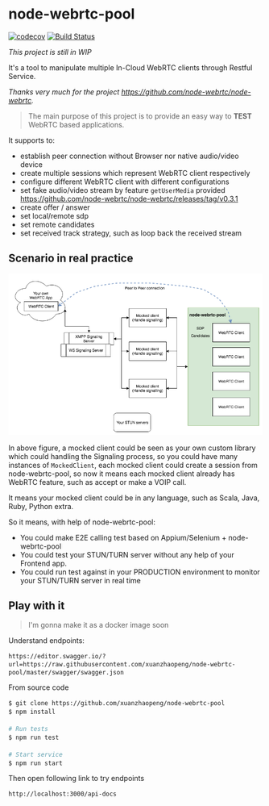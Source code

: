# node-webrtc-pool

[![codecov](https://codecov.io/gh/xuanzhaopeng/node-webrtc-pool/branch/master/graph/badge.svg)](https://codecov.io/gh/xuanzhaopeng/node-webrtc-pool)
[![Build Status](https://travis-ci.org/xuanzhaopeng/node-webrtc-pool.svg?branch=master)](https://travis-ci.org/xuanzhaopeng/node-webrtc-pool)

*This project is still in WIP*

It's a tool to manipulate multiple In-Cloud WebRTC clients through Restful Service.

*Thanks very much for the project https://github.com/node-webrtc/node-webrtc.*

> The main purpose of this project is to provide an easy way to **TEST** WebRTC based applications.

It supports to:
* establish peer connection without Browser nor native audio/video device
* create multiple sessions which represent WebRTC client respectively
* configure different WebRTC client with different configurations
* set fake audio/video stream by feature `getUserMedia` provided https://github.com/node-webrtc/node-webrtc/releases/tag/v0.3.1
* create offer / answer
* set local/remote sdp
* set remote candidates
* set received track strategy, such as loop back the received stream

## Scenario in real practice
![alt text](./docs/scenario.png "Scenario")


In above figure, a mocked client could be seen as your own custom library which could handling the Signaling process, so you could have many instances of `MockedClient`, each mocked client could create a session from node-webrtc-pool, so now it means each mocked client already has WebRTC feature, such as accept or make a VOIP call.

It means your mocked client could be in any language, such as Scala, Java, Ruby, Python extra.

So it means, with help of node-webrtc-pool:
* You could make E2E calling test based on Appium/Selenium + node-webrtc-pool
* You could test your STUN/TURN server without any help of your Frontend app.
* You could run test against in your PRODUCTION environment to monitor your STUN/TURN server in real time 

## Play with it
> I'm gonna make it as a docker image soon

Understand endpoints:
```
https://editor.swagger.io/?url=https://raw.githubusercontent.com/xuanzhaopeng/node-webrtc-pool/master/swagger/swagger.json
```

From source code
```bash
$ git clone https://github.com/xuanzhaopeng/node-webrtc-pool
$ npm install

# Run tests
$ npm run test

# Start service
$ npm run start
```

Then open following link to try endpoints
```
http://localhost:3000/api-docs
```
